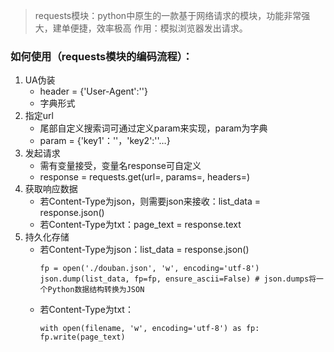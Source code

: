 > requests模块：python中原生的一款基于网络请求的模块，功能非常强大，建单便捷，效率极高
> 作用：模拟浏览器发出请求。

### 如何使用（requests模块的编码流程）：
1. UA伪装
    * header = {'User-Agent':''}
    * 字典形式
3. 指定url
    * 尾部自定义搜索词可通过定义param来实现，param为字典
    * param = {'key1'：''，'key2':''…}
5. 发起请求
    * 需有变量接受，变量名response可自定义
    * response = requests.get(url=, params=, headers=)
7. 获取响应数据
    * 若Content-Type为json，则需要json来接收：list_data = response.json()
    * 若Content-Type为txt：page_text = response.text
9. 持久化存储
    * 若Content-Type为json：list_data = response.json()
        ```
        fp = open('./douban.json', 'w', encoding='utf-8')
        json.dump(list_data, fp=fp, ensure_ascii=False) # json.dumps将一个Python数据结构转换为JSON
        ```
    * 若Content-Type为txt：    
        ```
        with open(filename, 'w', encoding='utf-8') as fp:
        fp.write(page_text)
        ```

